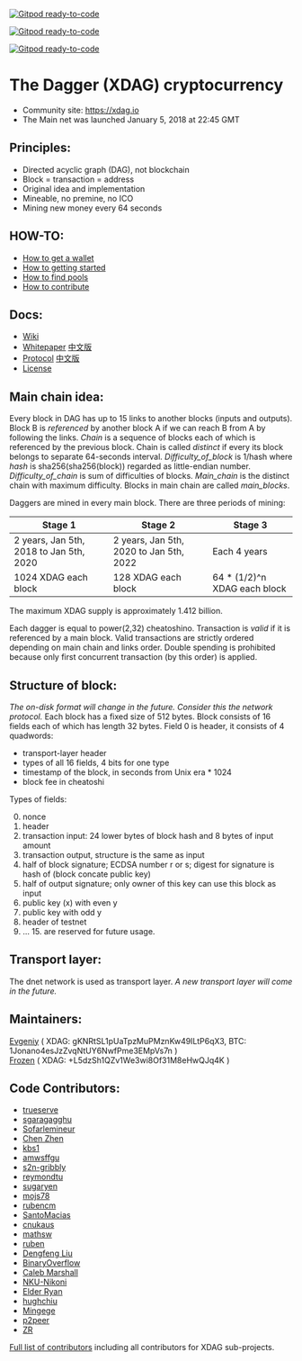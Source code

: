 [![Gitpod ready-to-code](https://img.shields.io/badge/Gitpod-ready--to--code-blue?logo=gitpod)](https://gitpod.io/#https://github.com/XDagger/xdag)

[![Gitpod ready-to-code](https://img.shields.io/badge/Gitpod-ready--to--code-blue?logo=gitpod)](https://gitpod.io/#https://github.com/XDagger/xdag)

[![Gitpod ready-to-code](https://img.shields.io/badge/Gitpod-ready--to--code-blue?logo=gitpod)](https://gitpod.io/#https://github.com/XDagger/xdag)

The Dagger (XDAG) cryptocurrency
================================
- Community site: https://xdag.io  
- The Main net was launched January 5, 2018 at 22:45 GMT  

Principles:
----------

- Directed acyclic graph (DAG), not blockchain  
- Block = transaction = address  
- Original idea and implementation  
- Mineable, no premine, no ICO  
- Mining new money every 64 seconds  


HOW-TO:  
----------

- [How to get a wallet](https://github.com/XDagger/xdag/wiki/Get-a-wallet)  
- [How to getting started](https://github.com/XDagger/xdag/wiki/Getting-started)  
- [How to find pools](https://github.com/XDagger/xdag/wiki/Mineable-Pool-List)  
- [How to contribute](https://github.com/XDagger/xdag/blob/master/Contributing.md)  

Docs:  
----------
- [Wiki](https://github.com/XDagger/xdag/wiki)
- [Whitepaper](https://github.com/XDagger/xdag/blob/master/WhitePaper.md)  [中文版](https://github.com/XDagger/xdag/blob/master/WhitePaper%20zh-cn.md)  
- [Protocol](https://github.com/XDagger/xdag/blob/master/Protocol.md)  [中文版](https://github.com/XDagger/xdag/blob/master/Protocol-cn.md)  
- [License](https://github.com/XDagger/xdag/blob/master/LICENSE)  

Main chain idea:
---------------

Every block in DAG has up to 15 links to another blocks (inputs and outputs).
Block B is _referenced_ by another block A if we can reach B from A by following the links.
_Chain_ is a sequence of blocks each of which is referenced by the previous block.
Chain is called _distinct_ if every its block belongs to separate 64-seconds interval.
_Difficulty_of_block_ is 1/hash where _hash_ is sha256(sha256(block)) regarded as little-endian number.
_Difficulty_of_chain_ is sum of difficulties of blocks.
_Main_chain_ is the distinct chain with maximum difficulty.
Blocks in main chain are called _main_blocks_.

Daggers are mined in every main block. There are three periods of mining:

| Stage 1 | Stage 2 | Stage 3 |
| -- | -- | -- |
| 2 years, Jan 5th, 2018 to Jan 5th, 2020 | 2 years, Jan 5th, 2020 to Jan 5th, 2022 | Each 4 years |
| 1024 XDAG each block | 128 XDAG each block | 64 * (1/2)^n XDAG each block |

The maximum XDAG supply is approximately 1.412 billion.

Each dagger is equal to power(2,32) cheatoshino.
Transaction is _valid_ if it is referenced by a main block.
Valid transactions are strictly ordered depending on main chain and links order.
Double spending is prohibited because only first concurrent transaction (by this order) is applied.


Structure of block:
------------------

_The on-disk format will change in the future. Consider this the network protocol._
Each block has a fixed size of 512 bytes.
Block consists of 16 fields each of which has length 32 bytes.
Field 0 is header, it consists of 4 quadwords:
- transport-layer header
- types of all 16 fields, 4 bits for one type
- timestamp of the block, in seconds from Unix era * 1024
- block fee in cheatoshi

Types of fields:

0. nonce
1. header
2. transaction input: 24 lower bytes of block hash and 8 bytes of input amount
3. transaction output, structure is the same as input
4. half of block signature; ECDSA number r or s; digest for signature is hash of (block concate public key)
5. half of output signature; only owner of this key can use this block as input
6. public key (x) with even y
7. public key with odd y
8. header of testnet
9. ... 15. are reserved for future usage.  


Transport layer:
---------------

The dnet network is used as transport layer.
_A new transport layer will come in the future._


Maintainers:
---------------
[Evgeniy](https://github.com/jonano614) ( XDAG: gKNRtSL1pUaTpzMuPMznKw49ILtP6qX3, BTC: 1Jonano4esJzZvqNtUY6NwfPme3EMpVs7n )  
[Frozen](https://github.com/xrdavies) ( XDAG: +L5dzSh1QZv1We3wi8Of31M8eHwQJq4K ) 


Code Contributors:
---------------
* [trueserve](https://github.com/trueserve)
* [sgaragagghu](https://github.com/sgaragagghu)
* [Sofarlemineur](https://github.com/Sofarlemineur)
* [Chen Zhen](https://github.com/czsilence)
* [kbs1](https://github.com/kbs1)
* [amwsffgu](https://github.com/amwsffgu)
* [s2n-gribbly](https://github.com/s2n-Gribbly)
* [reymondtu](https://github.com/reymondtu)
* [sugaryen](https://github.com/sugaryen)
* [mojs78](https://github.com/mojs78)
* [rubencm](https://github.com/rubencm)
* [SantoMacias](https://github.com/SantoMacias)
* [cnukaus](https://github.com/cnukaus)
* [mathsw](https://github.com/mathsw)
* [ruben](https://github.com/xdgruben)
* [Dengfeng Liu](https://github.com/liudf0716)
* [BinaryOverflow](https://github.com/BinaryOverflow)
* [Caleb Marshall](https://github.com/cmarshall108)
* [NKU-Nikoni](https://github.com/NKU-Nikoni)
* [Elder Ryan](https://github.com/RyanKung)
* [hughchiu](https://github.com/hillhero789)
* [Mingege](https://github.com/Mingege-cc)
* [p2peer](https://github.com/p2peer)
* [ZR](https://github.com/zergl)

[Full list of contributors](https://github.com/XDagger/xdag/blob/master/CONTRIBUTORS.md) including all contributors for XDAG sub-projects.

